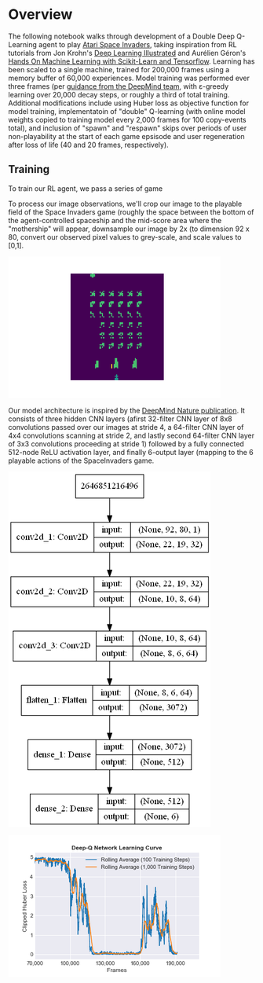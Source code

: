 # Overview
The following notebook walks through development of a Double Deep Q-Learning agent to play [Atari Space Invaders](https://gym.openai.com/envs/SpaceInvaders-v0/), taking inspiration from RL tutorials from Jon Krohn's [Deep Learning Illustrated](https://github.com/the-deep-learners/deep-learning-illustrated/blob/master/notebooks/cartpole_dqn.ipynb) and Aurélien Géron's [Hands On Machine Learning with Scikit-Learn and Tensorflow](https://github.com/ageron/handson-ml/blob/master/16_reinforcement_learning.ipynb). Learning has been scaled to a single machine, trained for 200,000 frames using a memory buffer of 60,000 experiences. Model training was performed ever three frames (per [guidance from the DeepMind team](https://www.cs.toronto.edu/~vmnih/docs/dqn.pdf), with ε-greedy learning over 20,000 decay steps, or roughly a third of total training. Additional modifications include using Huber loss as objective function for model training, implementatoin of "double" Q-learning (with online model weights copied to training model every 2,000 frames for 100 copy-events total), and inclusion of "spawn" and "respawn" skips over periods of user non-playability at the start of each game epsisode and user regeneration after loss of life (40 and 20 frames, respectively).
## Training
To train our RL agent, we pass a series of game 

To process our image observations, we'll crop our image to the playable field of the Space Invaders game (roughly the space between the bottom of the agent-controlled spaceship and the mid-score area where the "mothership" will appear, downsample our image by 2x (to dimension 92 x 80, convert our observed pixel values to grey-scale, and scale values to [0,1].

![Processed Screen Image](https://raw.githubusercontent.com/hustlerbb19/Space-Invaders/master/DDQN_model_output/Processed%20Screen%20Image.png)

Our model architecture is inspired by the [DeepMind Nature publication](https://storage.googleapis.com/deepmind-media/dqn/DQNNaturePaper.pdf). It consists of three hidden CNN layers (afirst 32-filter CNN layer of 8x8 convolutions passed over our images at stride 4, a 64-filter CNN layer of 4x4 convolutions scanning at stride 2, and lastly second 64-filter CNN layer of 3x3 convolutions proceeding at stride 1) followed by a fully connected 512-node ReLU activation layer, and finally  6-output layer (mapping to the 6 playable actions  of the SpaceInvaders game.

![ANN Arhcitecture](https://raw.githubusercontent.com/hustlerbb19/Space-Invaders/master/DDQN_model_output/ANN_architecture.png)


![img](https://raw.githubusercontent.com/hustlerbb19/Space-Invaders/master/ddqn_model_output/Clipped%20Learning%20Curve.png)
